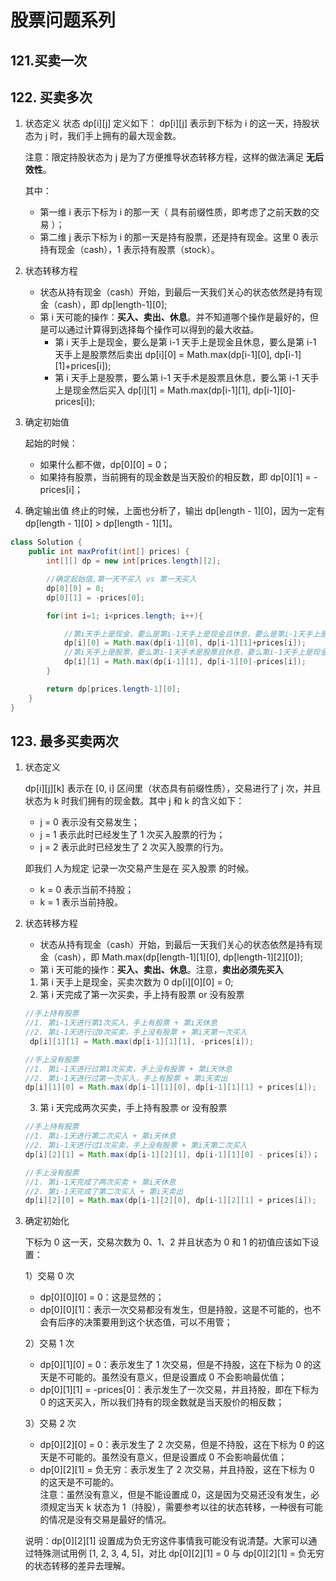 # 股票问题系列

## 121.买卖一次

## 122. 买卖多次

1. 状态定义
   状态 dp[i][j] 定义如下：
   dp[i][j] 表示到下标为 i 的这一天，持股状态为 j 时，我们手上拥有的最大现金数。

   注意：限定持股状态为 j 是为了方便推导状态转移方程，这样的做法满足 **无后效性**。

   其中：

   - 第一维 i 表示下标为 i 的那一天（ 具有前缀性质，即考虑了之前天数的交易 ）；
   - 第二维 j 表示下标为 i 的那一天是持有股票，还是持有现金。这里 0 表示持有现金（cash），1 表示持有股票（stock）。

2. 状态转移方程

   - 状态从持有现金（cash）开始，到最后一天我们关心的状态依然是持有现金（cash），即 dp[length-1][0];
   - 第 i 天可能的操作：**买入、卖出、休息**。并不知道哪个操作是最好的，但是可以通过计算得到选择每个操作可以得到的最大收益。
     - 第 i 天手上是现金，要么是第 i-1 天手上是现金且休息，要么是第 i-1 天手上是股票然后卖出
       dp[i][0] = Math.max(dp[i-1][0], dp[i-1][1]+prices[i]);
     - 第 i 天手上是股票，要么第 i-1 天手术是股票且休息，要么第 i-1 天手上是现金然后买入
       dp[i][1] = Math.max(dp[i-1][1], dp[i-1][0]-prices[i]);

3. 确定初始值

   起始的时候：

   - 如果什么都不做，dp[0][0] = 0；
   - 如果持有股票，当前拥有的现金数是当天股价的相反数，即 dp[0][1] = -prices[i]；

4. 确定输出值
   终止的时候，上面也分析了，输出 dp[length - 1][0]，因为一定有 dp[length - 1][0] > dp[length - 1][1]。

```java
class Solution {
    public int maxProfit(int[] prices) {
        int[][] dp = new int[prices.length][2];

        //确定起始值,第一天不买入 vs 第一天买入
        dp[0][0] = 0;
        dp[0][1] = -prices[0];

        for(int i=1; i<prices.length; i++){

            //第i天手上是现金，要么是第i-1天手上是现金且休息，要么是第i-1天手上是股票然后卖出
            dp[i][0] = Math.max(dp[i-1][0], dp[i-1][1]+prices[i]);
            //第i天手上是股票，要么第i-1天手术是股票且休息，要么第i-1天手上是现金然后买入
            dp[i][1] = Math.max(dp[i-1][1], dp[i-1][0]-prices[i]);
        }

        return dp[prices.length-1][0];
    }
}
```

## 123. 最多买卖两次

1. 状态定义

   dp[i][j][k] 表示在 [0, i] 区间里（状态具有前缀性质），交易进行了 j 次，并且状态为 k 时我们拥有的现金数。其中 j 和 k 的含义如下：

   - j = 0 表示没有交易发生；
   - j = 1 表示此时已经发生了 1 次买入股票的行为；
   - j = 2 表示此时已经发生了 2 次买入股票的行为。

   即我们 人为规定 记录一次交易产生是在 买入股票 的时候。

   - k = 0 表示当前不持股；
   - k = 1 表示当前持股。

2. 状态转移方程

   - 状态从持有现金（cash）开始，到最后一天我们关心的状态依然是持有现金（cash），即 Math.max(dp[length-1][1][0], dp[length-1][2][0]);
   - 第 i 天可能的操作：**买入、卖出、休息**。注意，**卖出必须先买入**

   1. 第 i 天手上是现金，买卖次数为 0
      dp[i][0][0] = 0;
   2. 第 i 天完成了第一次买卖，手上持有股票 or 没有股票

   ```java
   //手上持有股票
   //1. 第i-1天进行第1次买入，手上有股票 + 第i天休息
   //2. 第i-1天进行过0次买卖，手上没有股票 + 第i天第一次买入
    dp[i][1][1] = Math.max(dp[i-1][1][1], -prices[i]);

   //手上没有股票
   //1. 第i-1天进行过第1次买卖，手上没有股票 + 第i天休息
   //2. 第i-1天进行过第一次买入，手上有股票 + 第i天卖出
   dp[i][1][0] = Math.max(dp[i-1][1][0], dp[i-1][1][1] + prices[i]);
   ```

   3. 第 i 天完成两次买卖，手上持有股票 or 没有股票

   ```java
   //手上持有股票
   //1. 第i-1天进行第二次买入 + 第i天休息
   //2. 第i-1天进行过1次买卖，手上没有股票 + 第i天第二次买入
   dp[i][2][1] = Math.max(dp[i-1][2][1], dp[i-1][1][0] - prices[i])；

   //手上没有股票
   //1. 第i-1天完成了两次买卖 + 第i天休息
   //2. 第i-1天完成了第二次买入 + 第i天卖出
   dp[i][2][0] = Math.max(dp[i-1][2][0], dp[i-1][2][1] + prices[i]);
   ```

3. 确定初始化

   下标为 0 这一天，交易次数为 0、1、2 并且状态为 0 和 1 的初值应该如下设置：

   1）交易 0 次

   - dp[0][0][0] = 0：这是显然的；
   - dp[0][0][1]：表示一次交易都没有发生，但是持股，这是不可能的，也不会有后序的决策要用到这个状态值，可以不用管；

   2）交易 1 次

   - dp[0][1][0] = 0：表示发生了 1 次交易，但是不持股，这在下标为 0 的这天是不可能的。虽然没有意义，但是设置成 0 不会影响最优值；
   - dp[0][1][1] = -prices[0]：表示发生了一次交易，并且持股，即在下标为 0 的这天买入，所以我们持有的现金数就是当天股价的相反数；

   3）交易 2 次

   - dp[0][2][0] = 0：表示发生了 2 次交易，但是不持股，这在下标为 0 的这天是不可能的。虽然没有意义，但是设置成 0 不会影响最优值；
   - dp[0][2][1] = 负无穷：表示发生了 2 次交易，并且持股，这在下标为 0 的这天是不可能的。  
     注意：虽然没有意义，但是不能设置成 0，这是因为交易还没有发生，必须规定当天 k 状态为 1（持股），需要参考以往的状态转移，一种很有可能的情况是没有交易是最好的情况。

   说明：dp[0][2][1] 设置成为负无穷这件事情我可能没有说清楚。大家可以通过特殊测试用例 [1, 2, 3, 4, 5]，对比 dp[0][2][1] = 0 与 dp[0][2][1] = 负无穷 的状态转移的差异去理解。
